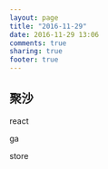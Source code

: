 ```yaml
---
layout: page
title: "2016-11-29"
date: 2016-11-29 13:06
comments: true
sharing: true
footer: true
---
```


## 聚沙

react

ga

store

